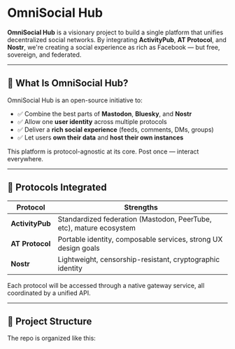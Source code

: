 # OmniSocial Hub

**OmniSocial Hub** is a visionary project to build a single platform that unifies decentralized social networks. By integrating **ActivityPub**, **AT Protocol**, and **Nostr**, we're creating a social experience as rich as Facebook — but free, sovereign, and federated.

---

## 🚀 What Is OmniSocial Hub?

OmniSocial Hub is an open-source initiative to:

- ✅ Combine the best parts of **Mastodon**, **Bluesky**, and **Nostr**
- ✅ Allow one **user identity** across multiple protocols
- ✅ Deliver a **rich social experience** (feeds, comments, DMs, groups)
- ✅ Let users **own their data** and **host their own instances**

This platform is protocol-agnostic at its core. Post once — interact everywhere.

---

## 🔗 Protocols Integrated

| Protocol     | Strengths                                                                 |
|--------------|--------------------------------------------------------------------------|
| **ActivityPub** | Standardized federation (Mastodon, PeerTube, etc), mature ecosystem    |
| **AT Protocol** | Portable identity, composable services, strong UX design goals         |
| **Nostr**        | Lightweight, censorship-resistant, cryptographic identity             |

Each protocol will be accessed through a native gateway service, all coordinated by a unified API.

---

## 🧱 Project Structure

The repo is organized like this:

